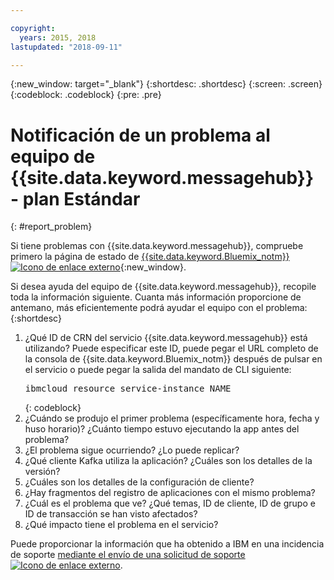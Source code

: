 ```yaml
---

copyright:
  years: 2015, 2018
lastupdated: "2018-09-11"

---
```


{:new_window: target="_blank"}
{:shortdesc: .shortdesc}
{:screen: .screen}
{:codeblock: .codeblock}
{:pre: .pre}

# Notificación de un problema al equipo de {{site.data.keyword.messagehub}} - plan Estándar
{: #report_problem}

Si tiene problemas con {{site.data.keyword.messagehub}}, compruebe primero la página de estado de [{{site.data.keyword.Bluemix_notm}} ![Icono de enlace externo](../../icons/launch-glyph.svg "Icono de enlace externo")](https://console.bluemix.net/status){:new_window}.

Si desea ayuda del equipo de {{site.data.keyword.messagehub}}, recopile toda la información siguiente. Cuanta más información proporcione de antemano, más eficientemente podrá ayudar el equipo con el problema:
{:shortdesc}

1. ¿Qué ID de CRN del servicio {{site.data.keyword.messagehub}} está utilizando?  Puede especificar este ID, puede pegar el URL completo de la consola de {{site.data.keyword.Bluemix_notm}} después de pulsar en el
   servicio o puede pegar la salida del mandato de CLI siguiente:<br/>
   <pre class="pre">
   ibmcloud resource service-instance NAME
   </pre>
	{: codeblock}
2. ¿Cuándo se produjo el primer problema (específicamente hora, fecha y huso horario)?
   ¿Cuánto tiempo estuvo ejecutando la app antes del problema?
3. ¿El problema sigue ocurriendo? ¿Lo puede replicar?
4. ¿Qué cliente Kafka utiliza la aplicación? ¿Cuáles son los detalles de la versión?
5. ¿Cuáles son los detalles de la configuración de cliente?
6. ¿Hay fragmentos del registro de aplicaciones con el mismo problema?
7. ¿Cuál es el problema que ve? ¿Qué temas, ID de cliente, ID de grupo e ID de transacción se han visto afectados?
8. ¿Qué impacto tiene el problema en el servicio?

Puede proporcionar la información que ha obtenido a IBM en una incidencia de soporte [mediante el envío de una solicitud de soporte ![Icono de enlace externo](../../icons/launch-glyph.svg "Icono de enlace externo")](/docs/get-support/howtogetsupport.html#open-ticket).










